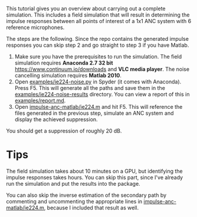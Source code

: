 This tutorial gives you an overview about carrying out a complete simulation. This includes a field simulation that will result in determining the impulse responses between all points of interest of a 1x1 ANC system with 6 reference microphones.

The steps are the following. Since the repo contains the generated impulse responses you can skip step 2 and go straight to step 3 if you have Matlab.

1. Make sure you have the prerequisites to run the simulation. The field simulation requires **Anaconda 2.7 32 bit** https://www.continuum.io/downloads and **VLC media player**. The noise cancelling simulation requires **Matlab 2010**.
2. Open [examples/ie224-noise.py](../examples/ie224-noise.py) in Spyder (it comes with Anaconda). Press F5. This will generate all the paths and save them in the [examples/ie224-noise-results](../examples/ie224-noise-results) directory. You can view a report of this in [examples/report.md](../examples/report.md).
3. Open [impulse-anc-matlab/ie224.m](../impulse-anc-matlab/ie224.m) and hit F5. This will reference the files generated in the previous step, simulate an ANC system and display the achieved suppression.

You should get a suppression of roughly 20 dB.

# Tips
The field simulation takes about 10 minutes on a GPU, but identifying the impulse responses takes hours. You can skip this part, since I've already run the simulation and put the results into the package.

You can also skip the inverse estimation of the secondary path by commenting and uncommenting the appropriate lines in [impulse-anc-matlab/ie224.m](../impulse-anc-matlab/ie224.m), because I included that result as well.
